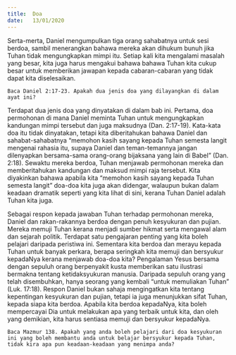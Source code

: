 ```yaml
---
title:  Doa
date:   13/01/2020
---
```


Serta-merta, Daniel mengumpulkan tiga orang sahabatnya untuk sesi berdoa, sambil menerangkan bahawa mereka akan dihukum bunuh jika Tuhan tidak mengungkapkan mimpi itu. Setiap kali kita mengalami masalah yang besar, kita juga harus mengakui bahawa bahawa Tuhan kita cukup besar untuk memberikan jawapan kepada cabaran-cabaran yang tidak dapat kita diselesaikan.

`Baca Daniel 2:17-23. Apakah dua jenis doa yang dilayangkan di dalam ayat ini?`

Terdapat dua jenis doa yang dinyatakan di dalam bab ini.  Pertama, doa permohonan di mana Daniel meminta Tuhan untuk mengungkapkan kandungan mimpi tersebut dan juga maksudnya (Dan. 2:17-19). Kata-kata doa itu tidak dinyatakan, tetapi kita diberitahukan bahawa Daniel dan sahabat-sahabatnya “memohon kasih sayang kepada Tuhan semesta langit mengenai rahasia itu, supaya Daniel dan teman-temannya jangan dilenyapkan bersama-sama orang-orang bijaksana yang lain di Babel” (Dan. 2:18). Sewaktu mereka berdoa, Tuhan menjawab permohonan mereka dan memberitahukan kandungan dan maksud mimpi raja tersebut. Kita diyakinkan bahawa apabila kita “memohon kasih sayang kepada Tuhan semesta langit” doa-doa kita juga akan didengar, walaupun bukan dalam keadaan dramatik seperti yang kita lihat di sini, kerana Tuhan Daniel adalah Tuhan kita juga.

Sebagai respon kepada jawaban Tuhan terhadap permohonan mereka, Daniel dan rakan-rakannya berdoa dengan penuh kesyukuran dan pujian. Mereka memuji Tuhan kerana menjadi sumber hikmat serta mengawal alam dan sejarah politik. Terdapat satu pengajaran penting yang kita boleh pelajari daripada peristiwa ini.  Sementara kita berdoa dan merayu kepada Tuhan untuk banyak perkara, berapa seringkah kita memuji dan bersyukur kepadaNya kerana menjawab doa-doa kita? Pengalaman Yesus bersama dengan sepuluh orang berpenyakit kusta memberikan satu ilustrasi bermakna tentang ketidaksyukuran manusia. Daripada sepuluh orang yang telah disembuhkan, hanya seorang yang kembali “untuk memuliakan Tuhan” (Luk. 17:18). Respon Daniel bukan sahaja mengingatkan kita tentang kepentingan kesyukuran dan pujian, tetapi ia juga menunjukkan sifat Tuhan, kepada siapa kita berdoa. Apabila kita berdoa kepadaNya, kita boleh mempercayai Dia untuk melakukan apa yang terbaik untuk kita, dan oleh yang demikian, kita harus sentiasa memuji dan bersyukur kepadaNya.

`Baca Mazmur 138. Apakah yang anda boleh pelajari dari doa kesyukuran ini yang boleh membantu anda untuk belajar bersyukur kepada Tuhan, tidak kira apa pun keadaan-keadaan yang menimpa anda?`